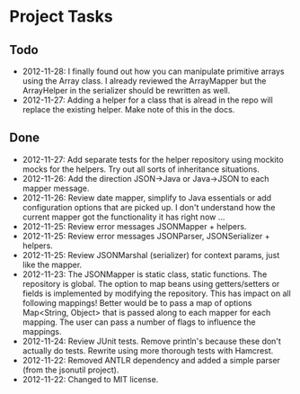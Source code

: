 # Project Tasks
## Todo

* 2012-11-28: I finally found out how you can manipulate primitive arrays using the Array class. I already reviewed the ArrayMapper but the ArrayHelper in the serializer should be rewritten as well.
* 2012-11-27: Adding a helper for a class that is alread in the repo will replace the existing helper. Make note of this in the docs.

## Done

* 2012-11-27: Add separate tests for the helper repository using mockito mocks for the helpers. Try out all sorts of inheritance situations.
* 2012-11-26: Add the direction JSON->Java or Java->JSON to each mapper message.
* 2012-11-26: Review date mapper, simplify to Java essentials or add configuration options that are picked up. I don't understand how the current mapper got the functionality it has right now ...
* 2012-11-25: Review error messages JSONMapper + helpers.
* 2012-11-25: Review error messages JSONParser, JSONSerializer + helpers.
* 2012-11-25: Review JSONMarshal (serializer) for context params, just like the mapper.
* 2012-11-23: The JSONMapper is static class, static functions. The repository is global. The option to map beans using getters/setters or fields is implemented by modifying the repository. This has impact on all following mappings! Better would be to pass a map of options Map<String, Object> that is passed along to each mapper for each mapping. The user can pass a number of flags to influence the mappings.
* 2012-11-24: Review JUnit tests. Remove println's because these don't actually do tests. Rewrite using more thorough tests with Hamcrest.
* 2012-11-22: Removed ANTLR dependency and added a simple parser (from the jsonutil project).
* 2012-11-22: Changed to MIT license.
